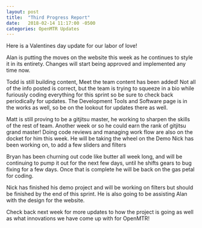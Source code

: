 ```yaml
---
layout: post
title:  "Third Progress Report"
date:   2018-02-14 11:17:00 -0500
categories: OpenMTR Updates
---
```


Here is a Valentines day update for our labor of love!

Alan is putting the moves on the website this week as he continues to style it in its entirety.  Changes will
start being approved and implemented any time now.

Todd is still building content, Meet the team content has been added!  Not all of the info posted is correct,
but the team is trying to squeeze in a bio while furiously coding everything for this sprint so be sure to check
back periodically for updates.  The Development Tools and Software page is in the works as well, so be on the
lookout for updates there as well.

Matt is still proving to be a gitjitsu master, he working to sharpen the skills of the rest of team.  Another
week or so he could earn the rank of gitjitsu grand master!  Doing code reviews and managing work flow are also
on the docket for him this week.  He will be taking the wheel on the Demo Nick has been working on, to add a
few sliders and filters

Bryan has been churning out code like butter all week long, and will be continuing to pump it out for the next
few days, until he shifts gears to bug fixing for a few days.  Once that is complete he will be back on the gas
petal for coding.

Nick has finished his demo project and will be working on filters but should be finished by the end of this
sprint.  He is also going to be assisting Alan with the design for the website.

Check back next week for more updates to how the project is going as well as what innovations we have come up
with for OpenMTR!
